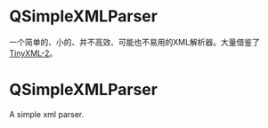 # QSimpleXMLParser
一个简单的、小的、并不高效、可能也不易用的XML解析器。大量借鉴了[TinyXML-2](https://github.com/leethomason/tinyxml2)。


# QSimpleXMLParser
A simple xml parser.